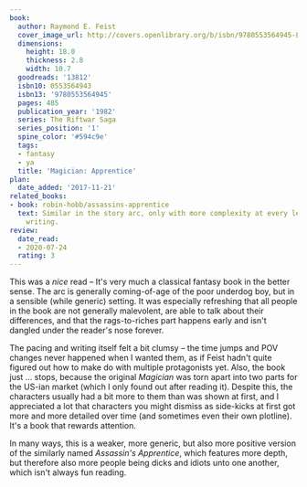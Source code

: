 ```yaml
---
book:
  author: Raymond E. Feist
  cover_image_url: http://covers.openlibrary.org/b/isbn/9780553564945-L.jpg
  dimensions:
    height: 18.0
    thickness: 2.8
    width: 10.7
  goodreads: '13812'
  isbn10: 0553564943
  isbn13: '9780553564945'
  pages: 485
  publication_year: '1982'
  series: The Riftwar Saga
  series_position: '1'
  spine_color: '#594c9e'
  tags:
  - fantasy
  - ya
  title: 'Magician: Apprentice'
plan:
  date_added: '2017-11-21'
related_books:
- book: robin-hobb/assassins-apprentice
  text: Similar in the story arc, only with more complexity at every level, and better
    writing.
review:
  date_read:
  - 2020-07-24
  rating: 3
---
```


This was a *nice* read – It's very much a classical fantasy book in the better sense. The arc is generally coming-of-age
of the poor underdog boy, but in a sensible (while generic) setting. It was especially refreshing that all people in the
book are not generally malevolent, are able to talk about their differences, and that the rags-to-riches part happens
early and isn't dangled under the reader's nose forever.

The pacing and writing itself felt a bit clumsy – the time jumps and POV changes never happened when I wanted them, as
if Feist hadn't quite figured out how to make do with multiple protagonists yet. Also, the book just … stops, because
the original *Magician* was torn apart into two parts for the US-ian market (which I only found out after reading it).
Despite this, the characters usually had a bit more to them than was shown at first, and I appreciated a lot that
characters you might dismiss as side-kicks at first got more and more detailed over time (and sometimes even their own
plotline). It's a book that rewards attention.

In many ways, this is a weaker, more generic, but also more positive version of the similarly named *Assassin's
Apprentice*, which features more depth, but therefore also more people being dicks and idiots unto one another, which
isn't always fun reading.
